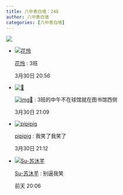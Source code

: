 ```yaml
---
title: 八中表白墙：248
author: 八中表白墙
categories: [八中表白墙]
---
```


![]( https://img.urlnode.com/file/154af5a52be1610ce3263.jpg)

- [![花怜](http://qlogo3.store.qq.com/qzone/1879998990/1879998990/30?1674568865)](http://user.qzone.qq.com/1879998990)

  [花怜](http://user.qzone.qq.com/1879998990) : 3班

  3月30日 20:56

- [![🤪](http://qlogo4.store.qq.com/qzone/3563707403/3563707403/30?1676860247)](http://user.qzone.qq.com/3563707403)

  [![img](http://qzonestyle.gtimg.cn/qzone/em/e328540.gif)🤪](http://user.qzone.qq.com/3563707403) : 3班的中午不在球馆就在图书馆西侧

  3月30日 21:09

- [![pipipig](http://qlogo4.store.qq.com/qzone/1318685303/1318685303/30?1557671596)](http://user.qzone.qq.com/1318685303)

  [pipipig](http://user.qzone.qq.com/1318685303) : 我笑了我笑了

  3月30日 21:12

- [![Su-苏沐芊](http://qlogo1.store.qq.com/qzone/3067558092/3067558092/30?1677514843)](http://user.qzone.qq.com/3067558092)

  [Su-苏沐芊](http://user.qzone.qq.com/3067558092) : 别逼我笑

  前天 20:06